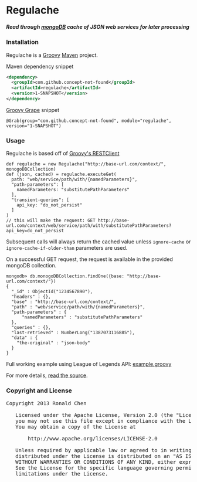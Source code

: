 Regulache
=========

##### Read through [mongoDB](http://www.mongodb.org/) cache of JSON web services for later processing

### Installation
Regulache is a [Groovy](http://groovy.codehaus.org/) [Maven](http://maven.apache.org/) project.

Maven dependency snippet

```xml
<dependency>
  <groupId>com.github.concept-not-found</groupId>
  <artifactId>regulache</artifactId>
  <version>1-SNAPSHOT</version>
</dependency>
```

[Groovy Grape](http://groovy.codehaus.org/Grape) snippet

    @Grab(group="com.github.concept-not-found", module="regulache", version="1-SNAPSHOT")

### Usage
Regulache is based off of [Groovy's RESTClient](http://groovy.codehaus.org/modules/http-builder/doc/rest.html)

    def regulache = new Regulache("http://base-url.com/context/", monogoDBCollection)
    def (json, cached) = regulache.executeGet(
      path: "web/service/path/with/{namedParameters}",
      "path-parameters": [
        namedParameters: "substitutePathParameters"
      ],
      "transient-queries": [
        api_key: "do_not_persist"
      ]
    )
    // this will make the request: GET http://base-url.com/context/web/service/path/with/substitutePathParameters?api_key=do_not_persist

Subsequent calls will always return the cached value unless `ignore-cache` or `ignore-cache-if-older-than` parameters are used.

On a successful GET request, the request is available in the provided mongoDB collection.

    mongodb> db.monogoDBCollection.findOne({base: "http://base-url.com/context/"})
    {
      "_id" : ObjectId("1234567890"),
      "headers" : {},
      "base" : "http://base-url.com/context/",
      "path" : "web/service/path/with/{namedParameters}",
      "path-parameters" : {
          "namedParameters" : "substitutePathParameters"
      },
      "queries" : {},
      "last-retrieved" : NumberLong("1387073116885"),
      "data" : {
        "the-original" : "json-body"
      }
    }

Full working example using League of Legends API: [example.groovy](https://github.com/concept-not-found/regulache/blob/master/example.groovy)

For more details, [read the source](https://github.com/concept-not-found/regulache/blob/master/src/main/groovy/com/github/concept/not/found/regulache/Regulache.groovy).

### Copyright and License
<pre>
Copyright 2013 Ronald Chen

   Licensed under the Apache License, Version 2.0 (the "License");
   you may not use this file except in compliance with the License.
   You may obtain a copy of the License at

       http://www.apache.org/licenses/LICENSE-2.0

   Unless required by applicable law or agreed to in writing, software
   distributed under the License is distributed on an "AS IS" BASIS,
   WITHOUT WARRANTIES OR CONDITIONS OF ANY KIND, either express or implied.
   See the License for the specific language governing permissions and
   limitations under the License.
</pre>
